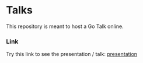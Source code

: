 # Talks
This repository is meant to host a Go Talk online.

### Link
Try this link to see the presentation / talk: [presentation](https://talks.godoc.org/github.com/bm20894/Talks/example.slide)
